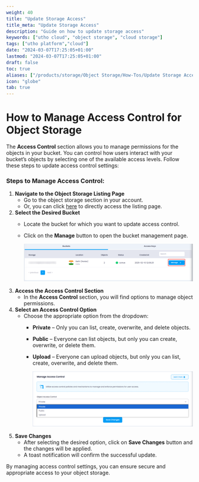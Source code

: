```yaml
---
weight: 40
title: "Update Storage Access"
title_meta: "Update Storage Access"
description: "Guide on how to update storage access"
keywords: ["utho cloud", "object storage", "cloud storage"]
tags: ["utho platform","cloud"]
date: "2024-03-07T17:25:05+01:00"
lastmod: "2024-03-07T17:25:05+01:00"
draft: false
toc: true
aliases: ["/products/storage/Object Storage/How-Tos/Update Storage Access"]
icon: "globe"
tab: true
---
```



# **How to Manage Access Control for Object Storage**

The **Access Control** section allows you to manage permissions for the objects in your bucket. You can control how users interact with your bucket’s objects by selecting one of the available access levels. Follow these steps to update access control settings:

### **Steps to Manage Access Control:**

1. **Navigate to the Object Storage Listing Page**
   * Go to the object storage section in your account.
   * Or, you can click [here](https://console.utho.com/objectstorage "Object Storage Listing Page") to directly access the listing page.
2. **Select the Desired Bucket**
   * Locate the bucket for which you want to update access control.
   * Click on the **Manage** button to open the bucket management page.

     ![1743661805239](image/index/1743661805239.png)
3. **Access the Access Control Section**
   * In the **Access Control** section, you will find options to manage object permissions.
4. **Select an Access Control Option**
   * Choose the appropriate option from the dropdown:
     * **Private** – Only you can list, create, overwrite, and delete objects.
     * **Public** – Everyone can list objects, but only you can create, overwrite, or delete them.
     * **Upload** – Everyone can upload objects, but only you can list, create, overwrite, and delete them.

       ![1743661904047](image/index/1743661904047.png)
5. **Save Changes**
   * After selecting the desired option, click on **Save Changes** button and the changes will be applied.
   * A toast notification will confirm the successful update.

By managing access control settings, you can ensure secure and appropriate access to your object storage.
